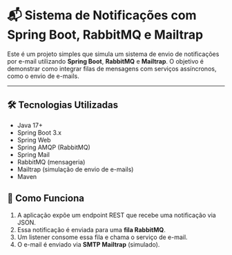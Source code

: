 # 📬 Sistema de Notificações com Spring Boot, RabbitMQ e Mailtrap

Este é um projeto simples que simula um sistema de envio de notificações por e-mail utilizando **Spring Boot**, **RabbitMQ** e **Mailtrap**. O objetivo é demonstrar como integrar filas de mensagens com serviços assíncronos, como o envio de e-mails.

---

## 🛠️ Tecnologias Utilizadas

- Java 17+
- Spring Boot 3.x
- Spring Web
- Spring AMQP (RabbitMQ)
- Spring Mail
- RabbitMQ (mensageria)
- Mailtrap (simulação de envio de e-mails)
- Maven

## 🧪 Como Funciona

1. A aplicação expõe um endpoint REST que recebe uma notificação via JSON.
2. Essa notificação é enviada para uma **fila RabbitMQ**.
3. Um listener consome essa fila e chama o serviço de e-mail.
4. O e-mail é enviado via **SMTP Mailtrap** (simulado).

